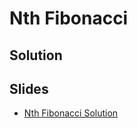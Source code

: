 
# Nth Fibonacci

## Solution



## Slides

* [Nth Fibonacci Solution](https://docs.google.com/a/hackreactor.com/presentation/d/1rpTOgfwRJp8U7SrJn_4mUoIz-GBRbbcHfpYzepV9VSE/embed?start=false&loop=false&delayms=3000)

